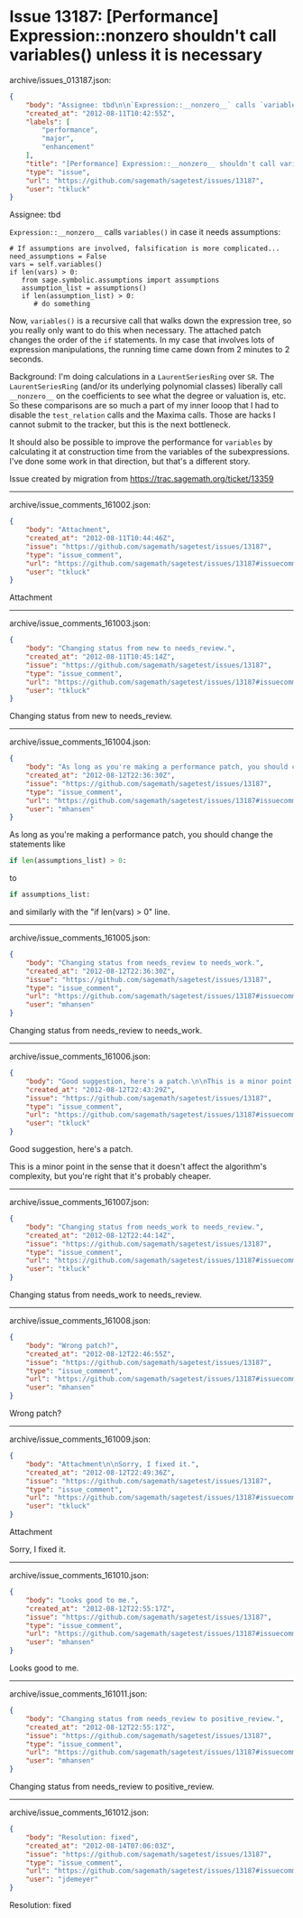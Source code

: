 # Issue 13187: [Performance] Expression::__nonzero__ shouldn't call variables() unless it is necessary

archive/issues_013187.json:
```json
{
    "body": "Assignee: tbd\n\n`Expression::__nonzero__` calls `variables()` in case it needs assumptions:\n\n```          \n# If assumptions are involved, falsification is more complicated...\nneed_assumptions = False\nvars = self.variables()\nif len(vars) > 0:\n   from sage.symbolic.assumptions import assumptions\n   assumption_list = assumptions()\n   if len(assumption_list) > 0:\n      # do something\n```\n\nNow, `variables()` is a recursive call that walks down the expression tree, so you really only want to do this when necessary. The attached patch changes the order of the `if` statements. In my case that involves lots of expression manipulations, the running time came down from 2 minutes to 2 seconds.\n\n\nBackground: I'm doing calculations in a `LaurentSeriesRing` over `SR`. The `LaurentSeriesRing` (and/or its underlying polynomial classes) liberally call `__nonzero__` on the coefficients to see what the degree or valuation is, etc. So these comparisons are so much a part of my inner looop that I had to disable the `test_relation` calls and the Maxima calls. Those are hacks I cannot submit to the tracker, but this is the next bottleneck.\n\nIt should also be possible to improve the performance for `variables` by calculating it at construction time from the variables of the subexpressions. I've done some work in that direction, but that's a different story.\n\nIssue created by migration from https://trac.sagemath.org/ticket/13359\n\n",
    "created_at": "2012-08-11T10:42:55Z",
    "labels": [
        "performance",
        "major",
        "enhancement"
    ],
    "title": "[Performance] Expression::__nonzero__ shouldn't call variables() unless it is necessary",
    "type": "issue",
    "url": "https://github.com/sagemath/sagetest/issues/13187",
    "user": "tkluck"
}
```
Assignee: tbd

`Expression::__nonzero__` calls `variables()` in case it needs assumptions:

```          
# If assumptions are involved, falsification is more complicated...
need_assumptions = False
vars = self.variables()
if len(vars) > 0:
   from sage.symbolic.assumptions import assumptions
   assumption_list = assumptions()
   if len(assumption_list) > 0:
      # do something
```

Now, `variables()` is a recursive call that walks down the expression tree, so you really only want to do this when necessary. The attached patch changes the order of the `if` statements. In my case that involves lots of expression manipulations, the running time came down from 2 minutes to 2 seconds.


Background: I'm doing calculations in a `LaurentSeriesRing` over `SR`. The `LaurentSeriesRing` (and/or its underlying polynomial classes) liberally call `__nonzero__` on the coefficients to see what the degree or valuation is, etc. So these comparisons are so much a part of my inner looop that I had to disable the `test_relation` calls and the Maxima calls. Those are hacks I cannot submit to the tracker, but this is the next bottleneck.

It should also be possible to improve the performance for `variables` by calculating it at construction time from the variables of the subexpressions. I've done some work in that direction, but that's a different story.

Issue created by migration from https://trac.sagemath.org/ticket/13359





---

archive/issue_comments_161002.json:
```json
{
    "body": "Attachment",
    "created_at": "2012-08-11T10:44:46Z",
    "issue": "https://github.com/sagemath/sagetest/issues/13187",
    "type": "issue_comment",
    "url": "https://github.com/sagemath/sagetest/issues/13187#issuecomment-161002",
    "user": "tkluck"
}
```

Attachment



---

archive/issue_comments_161003.json:
```json
{
    "body": "Changing status from new to needs_review.",
    "created_at": "2012-08-11T10:45:14Z",
    "issue": "https://github.com/sagemath/sagetest/issues/13187",
    "type": "issue_comment",
    "url": "https://github.com/sagemath/sagetest/issues/13187#issuecomment-161003",
    "user": "tkluck"
}
```

Changing status from new to needs_review.



---

archive/issue_comments_161004.json:
```json
{
    "body": "As long as you're making a performance patch, you should change the statements like\n\n\n```python\nif len(assumptions_list) > 0:\n```\n\n\nto \n\n\n```python\nif assumptions_list:\n```\n\n\nand similarly with the \"if len(vars) > 0\" line.",
    "created_at": "2012-08-12T22:36:30Z",
    "issue": "https://github.com/sagemath/sagetest/issues/13187",
    "type": "issue_comment",
    "url": "https://github.com/sagemath/sagetest/issues/13187#issuecomment-161004",
    "user": "mhansen"
}
```

As long as you're making a performance patch, you should change the statements like


```python
if len(assumptions_list) > 0:
```


to 


```python
if assumptions_list:
```


and similarly with the "if len(vars) > 0" line.



---

archive/issue_comments_161005.json:
```json
{
    "body": "Changing status from needs_review to needs_work.",
    "created_at": "2012-08-12T22:36:30Z",
    "issue": "https://github.com/sagemath/sagetest/issues/13187",
    "type": "issue_comment",
    "url": "https://github.com/sagemath/sagetest/issues/13187#issuecomment-161005",
    "user": "mhansen"
}
```

Changing status from needs_review to needs_work.



---

archive/issue_comments_161006.json:
```json
{
    "body": "Good suggestion, here's a patch.\n\nThis is a minor point in the sense that it doesn't affect the algorithm's complexity, but you're right that it's probably cheaper.",
    "created_at": "2012-08-12T22:43:29Z",
    "issue": "https://github.com/sagemath/sagetest/issues/13187",
    "type": "issue_comment",
    "url": "https://github.com/sagemath/sagetest/issues/13187#issuecomment-161006",
    "user": "tkluck"
}
```

Good suggestion, here's a patch.

This is a minor point in the sense that it doesn't affect the algorithm's complexity, but you're right that it's probably cheaper.



---

archive/issue_comments_161007.json:
```json
{
    "body": "Changing status from needs_work to needs_review.",
    "created_at": "2012-08-12T22:44:14Z",
    "issue": "https://github.com/sagemath/sagetest/issues/13187",
    "type": "issue_comment",
    "url": "https://github.com/sagemath/sagetest/issues/13187#issuecomment-161007",
    "user": "tkluck"
}
```

Changing status from needs_work to needs_review.



---

archive/issue_comments_161008.json:
```json
{
    "body": "Wrong patch?",
    "created_at": "2012-08-12T22:46:55Z",
    "issue": "https://github.com/sagemath/sagetest/issues/13187",
    "type": "issue_comment",
    "url": "https://github.com/sagemath/sagetest/issues/13187#issuecomment-161008",
    "user": "mhansen"
}
```

Wrong patch?



---

archive/issue_comments_161009.json:
```json
{
    "body": "Attachment\n\nSorry, I fixed it.",
    "created_at": "2012-08-12T22:49:36Z",
    "issue": "https://github.com/sagemath/sagetest/issues/13187",
    "type": "issue_comment",
    "url": "https://github.com/sagemath/sagetest/issues/13187#issuecomment-161009",
    "user": "tkluck"
}
```

Attachment

Sorry, I fixed it.



---

archive/issue_comments_161010.json:
```json
{
    "body": "Looks good to me.",
    "created_at": "2012-08-12T22:55:17Z",
    "issue": "https://github.com/sagemath/sagetest/issues/13187",
    "type": "issue_comment",
    "url": "https://github.com/sagemath/sagetest/issues/13187#issuecomment-161010",
    "user": "mhansen"
}
```

Looks good to me.



---

archive/issue_comments_161011.json:
```json
{
    "body": "Changing status from needs_review to positive_review.",
    "created_at": "2012-08-12T22:55:17Z",
    "issue": "https://github.com/sagemath/sagetest/issues/13187",
    "type": "issue_comment",
    "url": "https://github.com/sagemath/sagetest/issues/13187#issuecomment-161011",
    "user": "mhansen"
}
```

Changing status from needs_review to positive_review.



---

archive/issue_comments_161012.json:
```json
{
    "body": "Resolution: fixed",
    "created_at": "2012-08-14T07:06:03Z",
    "issue": "https://github.com/sagemath/sagetest/issues/13187",
    "type": "issue_comment",
    "url": "https://github.com/sagemath/sagetest/issues/13187#issuecomment-161012",
    "user": "jdemeyer"
}
```

Resolution: fixed
